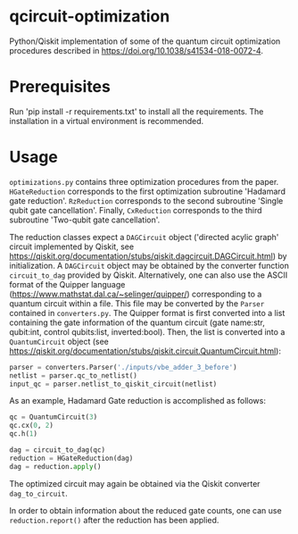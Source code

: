 # qcircuit-optimization

Python/Qiskit implementation of some of the quantum circuit optimization procedures described in https://doi.org/10.1038/s41534-018-0072-4.

# Prerequisites

Run 'pip install -r requirements.txt' to install all the requirements. The installation in a virtual environment is recommended.

# Usage

`optimizations.py` contains three optimization procedures from the paper. `HGateReduction` corresponds to the first optimization subroutine 'Hadamard gate reduction'. `RzReduction` corresponds to the second subroutine 'Single qubit gate cancellation'. Finally, `CxReduction` corresponds to the third subroutine 'Two-qubit gate cancellation'.

The reduction classes expect a `DAGCircuit` object ('directed acylic graph' circuit implemented by Qiskit, see https://qiskit.org/documentation/stubs/qiskit.dagcircuit.DAGCircuit.html) by initialization. A `DAGCircuit` object may be obtained by the converter function `circuit_to_dag` provided by Qiskit. Alternatively, one can also use the ASCII format of the Quipper language (https://www.mathstat.dal.ca/~selinger/quipper/) corresponding to a quantum circuit within a file. This file may be converted by the `Parser` contained in `converters.py`. The Quipper format is first converted into a list containing the gate information of the quantum circuit (gate name:str, qubit:int, control qubits:list, inverted:bool). Then, the list is converted into a `QuantumCircuit` object (see https://qiskit.org/documentation/stubs/qiskit.circuit.QuantumCircuit.html):

```python
parser = converters.Parser('./inputs/vbe_adder_3_before')
netlist = parser.qc_to_netlist()
input_qc = parser.netlist_to_qiskit_circuit(netlist)
```

As an example, Hadamard Gate reduction is accomplished as follows:

```python
qc = QuantumCircuit(3)
qc.cx(0, 2)
qc.h(1)

dag = circuit_to_dag(qc)
reduction = HGateReduction(dag)
dag = reduction.apply()
```

The optimized circuit may again be obtained via the Qiskit converter `dag_to_circuit`.

In order to obtain information about the reduced gate counts, one can use `reduction.report()` after the reduction has been applied.

